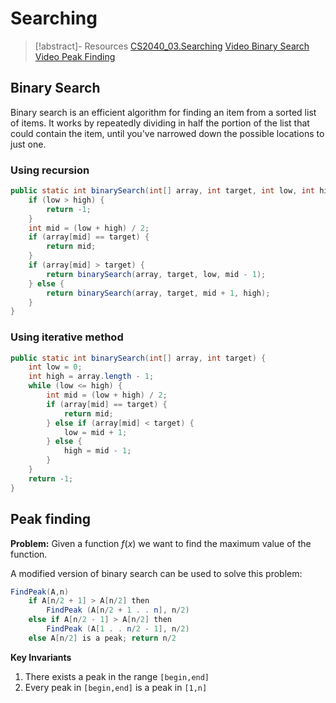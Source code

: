 # Searching

>[!abstract]- Resources
> [CS2040_03.Searching](../Notes/CS2040_03.Searching.pdf)
> [Video Binary Search](https://www.youtube.com/watch?v=oblot5d-ATI&t=2026s)
> [Video Peak Finding](https://youtu.be/sosAXucEnHU)

## Binary Search

Binary search is an efficient algorithm for finding an item from a sorted list of items. It works by repeatedly dividing in half the portion of the list that could contain the item, until you've narrowed down the possible locations to just one.
### Using recursion

```java
public static int binarySearch(int[] array, int target, int low, int high) {
    if (low > high) {
        return -1;
    }
    int mid = (low + high) / 2;
    if (array[mid] == target) {
        return mid;
    }
    if (array[mid] > target) {
        return binarySearch(array, target, low, mid - 1);
    } else {
        return binarySearch(array, target, mid + 1, high);
    }
}
```

### Using iterative method

```java
public static int binarySearch(int[] array, int target) {
    int low = 0;
    int high = array.length - 1;
    while (low <= high) {
        int mid = (low + high) / 2;
        if (array[mid] == target) {
            return mid;
        } else if (array[mid] < target) {
            low = mid + 1;
        } else {
            high = mid - 1;
        }
    }
    return -1;
}
```

## Peak finding

**Problem:** Given a function $f(x)$ we want to find the maximum value of the function. 

A modified version of binary search can be used to solve this problem:

``` java
FindPeak(A,n)
	if A[n/2 + 1] > A[n/2] then
		FindPeak (A[n/2 + 1 . . n], n/2)
	else if A[n/2 - 1] > A[n/2] then
		FindPeak (A[1 . . n/2 - 1], n/2)
	else A[n/2] is a peak; return n/2
```

**Key Invariants**

1. There exists a peak in the range `[begin,end]`
2. Every peak in `[begin,end]` is a peak in `[1,n]`